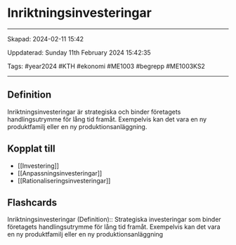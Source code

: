 # Inriktningsinvesteringar

---

Skapad: 2024-02-11 15:42

Uppdaterad: Sunday 11th February 2024 15:42:35

Tags: #year2024 #KTH #ekonomi #ME1003 #begrepp #ME1003KS2

---

## Definition

Inriktningsinvesteringar är strategiska och binder företagets handlingsutrymme för lång tid framåt. Exempelvis kan det vara en ny produktfamilj eller en ny produktionsanläggning.

## Kopplat till

- [[Investering]]
- [[Anpassningsinvesteringar]]
- [[Rationaliseringsinvesteringar]]

## Flashcards

Inriktningsinvesteringar (Definition):: Strategiska investeringar som binder företagets handlingsutrymme för lång tid framåt. Exempelvis kan det vara en ny produktfamilj eller en ny produktionsanläggning
